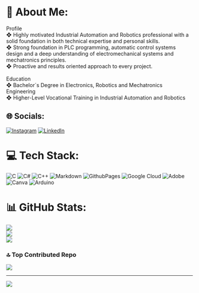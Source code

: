 # 💫 About Me:
Profile <br>❖ Highly motivated Industrial Automation and Robotics professional with a solid foundation in both technical expertise and personal skills.  <br>❖ Strong foundation in PLC programming, automatic control systems design and a deep understanding of electromechanical systems and mechatronics principles. <br>❖ Proactive and results oriented approach to every project.<br><br>Education <br>❖ Bachelor´s Degree in Electronics, Robotics and Mechatronics Engineering <br>❖ Higher-Level Vocational Training in Industrial Automation and  Robotics 


## 🌐 Socials:
[![Instagram](https://img.shields.io/badge/Instagram-%23E4405F.svg?logo=Instagram&logoColor=white)](https://instagram.com/enrique_gf_10) [![LinkedIn](https://img.shields.io/badge/LinkedIn-%230077B5.svg?logo=linkedin&logoColor=white)](https://linkedin.com/in/enrique-gonzalez-fernandez-62a774211/) 

# 💻 Tech Stack:
![C](https://img.shields.io/badge/c-%2300599C.svg?style=flat-square&logo=c&logoColor=white) ![C#](https://img.shields.io/badge/c%23-%23239120.svg?style=flat-square&logo=csharp&logoColor=white) ![C++](https://img.shields.io/badge/c++-%2300599C.svg?style=flat-square&logo=c%2B%2B&logoColor=white) ![Markdown](https://img.shields.io/badge/markdown-%23000000.svg?style=flat-square&logo=markdown&logoColor=white) ![GithubPages](https://img.shields.io/badge/github%20pages-121013?style=flat-square&logo=github&logoColor=white) ![Google Cloud](https://img.shields.io/badge/GoogleCloud-%234285F4.svg?style=flat-square&logo=google-cloud&logoColor=white) ![Adobe](https://img.shields.io/badge/adobe-%23FF0000.svg?style=flat-square&logo=adobe&logoColor=white) ![Canva](https://img.shields.io/badge/Canva-%2300C4CC.svg?style=flat-square&logo=Canva&logoColor=white) ![Arduino](https://img.shields.io/badge/-Arduino-00979D?style=flat-square&logo=Arduino&logoColor=white)
# 📊 GitHub Stats:
![](https://github-readme-stats.vercel.app/api?username=EnriqueGF10&theme=blue_navy&hide_border=false&include_all_commits=false&count_private=false)<br/>
![](https://github-readme-streak-stats.herokuapp.com/?user=EnriqueGF10&theme=blue_navy&hide_border=false)<br/>
![](https://github-readme-stats.vercel.app/api/top-langs/?username=EnriqueGF10&theme=blue_navy&hide_border=false&include_all_commits=false&count_private=false&layout=compact)

### 🔝 Top Contributed Repo
![](https://github-contributor-stats.vercel.app/api?username=EnriqueGF10&limit=5&theme=blue_navy&combine_all_yearly_contributions=true)

---
[![](https://visitcount.itsvg.in/api?id=EnriqueGF10&icon=5&color=0)](https://visitcount.itsvg.in)

<!-- Proudly created with GPRM ( https://gprm.itsvg.in ) -->

